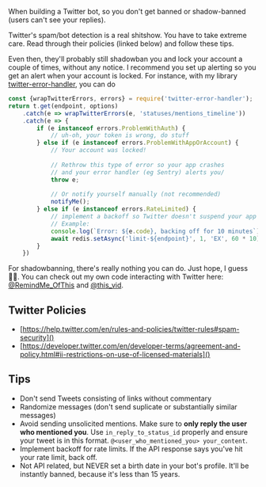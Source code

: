 When building a Twitter bot, so you don't get banned or shadow-banned (users can't see your replies).

Twitter's spam/bot detection is a real shitshow. You have to take extreme care. Read through their policies (linked below) and follow these tips.

Even then, they'll probably still shadowban you and lock your account a couple of times, without any notice. I recommend you set up alerting so you get an alert when your account is locked. For instance, with my library [twitter-error-handler](https://github.com/shalvah/twitter-error-handler), you can do

```js
const {wrapTwitterErrors, errors} = require('twitter-error-handler');
return t.get(endpoint, options)
    .catch(e => wrapTwitterErrors(e, 'statuses/mentions_timeline'))
    .catch(e => {
        if (e instanceof errors.ProblemWithAuth) {
            // uh-oh, your token is wrong, do stuff
        } else if (e instanceof errors.ProblemWithAppOrAccount) {
            // Your account was locked!
            
            // Rethrow this type of error so your app crashes 
            // and your error handler (eg Sentry) alerts you/
            throw e;
            
            // Or notify yourself manually (not recommended)
            notifyMe();
        } else if (e instanceof errors.RateLimited) {
            // implement a backoff so Twitter doesn't suspend your app
            // Example:
            console.log(`Error: ${e.code}, backing off for 10 minutes`);
            await redis.setAsync('limit-${endpoint}', 1, 'EX', 60 * 10);
        }
    })
```

For shadowbanning, there's really nothing you can do. Just hope, I guess🤷‍♀️. You can check out my own code interacting with Twitter here: [@RemindMe_OfThis](https://github.com/shalvah/RemindMeOfThisTweet/blob/master/src/factory.twitter.js) and [@this_vid](https://github.com/shalvah/DownloadThisVideo/blob/master/src/services/factory.twitter.js).

## Twitter Policies
- [https://help.twitter.com/en/rules-and-policies/twitter-rules#spam-security]()
- [https://developer.twitter.com/en/developer-terms/agreement-and-policy.html#ii-restrictions-on-use-of-licensed-materials]()

## Tips
- Don't send Tweets consisting of links without commentary
- Randomize messages (don't send suplicate or substantially similar messages)
- Avoid sending unsolicited mentions. Make sure to **only reply the user who mentioned you**. Use `in_reply_to_status_id` properly and ensure your tweet is in this format. `@<user_who_mentioned_you> your_content`.
- Implement backoff for  rate limits. If the API response says you've hit your rate limit, back off.
- Not API related, but NEVER set a birth date in your bot's profile. It'll be instantly banned, because it's less than 15 years.
